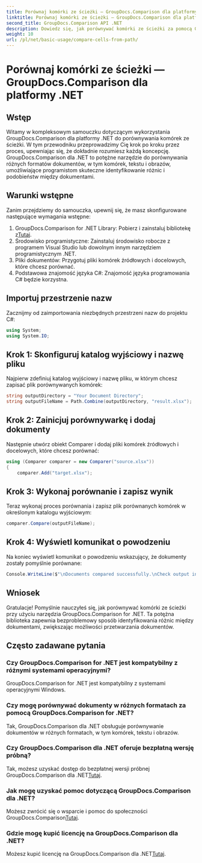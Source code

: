 ```yaml
---
title: Porównaj komórki ze ścieżki — GroupDocs.Comparison dla platformy .NET
linktitle: Porównaj komórki ze ścieżki — GroupDocs.Comparison dla platformy .NET
second_title: GroupDocs.Comparison API .NET
description: Dowiedz się, jak porównywać komórki ze ścieżki za pomocą GroupDocs.Comparison dla platformy .NET. Skutecznie identyfikuj różnice między dokumentami.
weight: 10
url: /pl/net/basic-usage/compare-cells-from-path/
---
```


# Porównaj komórki ze ścieżki — GroupDocs.Comparison dla platformy .NET

## Wstęp
Witamy w kompleksowym samouczku dotyczącym wykorzystania GroupDocs.Comparison dla platformy .NET do porównywania komórek ze ścieżki. W tym przewodniku przeprowadzimy Cię krok po kroku przez proces, upewniając się, że dokładnie rozumiesz każdą koncepcję. GroupDocs.Comparison dla .NET to potężne narzędzie do porównywania różnych formatów dokumentów, w tym komórek, tekstu i obrazów, umożliwiające programistom skuteczne identyfikowanie różnic i podobieństw między dokumentami.
## Warunki wstępne
Zanim przejdziemy do samouczka, upewnij się, że masz skonfigurowane następujące wymagania wstępne:
1. GroupDocs.Comparison for .NET Library: Pobierz i zainstaluj bibliotekę z[Tutaj](https://releases.groupdocs.com/comparison/net/).
2. Środowisko programistyczne: Zainstaluj środowisko robocze z programem Visual Studio lub dowolnym innym narzędziem programistycznym .NET.
3. Pliki dokumentów: Przygotuj pliki komórek źródłowych i docelowych, które chcesz porównać.
4. Podstawowa znajomość języka C#: Znajomość języka programowania C# będzie korzystna.

## Importuj przestrzenie nazw
Zacznijmy od zaimportowania niezbędnych przestrzeni nazw do projektu C#:
```csharp
using System;
using System.IO;
```
## Krok 1: Skonfiguruj katalog wyjściowy i nazwę pliku
Najpierw zdefiniuj katalog wyjściowy i nazwę pliku, w którym chcesz zapisać plik porównywanych komórek:
```csharp
string outputDirectory = "Your Document Directory";
string outputFileName = Path.Combine(outputDirectory, "result.xlsx");
```
## Krok 2: Zainicjuj porównywarkę i dodaj dokumenty
Następnie utwórz obiekt Comparer i dodaj pliki komórek źródłowych i docelowych, które chcesz porównać:
```csharp
using (Comparer comparer = new Comparer("source.xlsx"))
{
    comparer.Add("target.xlsx");
```
## Krok 3: Wykonaj porównanie i zapisz wynik
Teraz wykonaj proces porównania i zapisz plik porównanych komórek w określonym katalogu wyjściowym:
```csharp
comparer.Compare(outputFileName);
```
## Krok 4: Wyświetl komunikat o powodzeniu
Na koniec wyświetl komunikat o powodzeniu wskazujący, że dokumenty zostały pomyślnie porównane:
```csharp
Console.WriteLine($"\nDocuments compared successfully.\nCheck output in {outputDirectory}.");
```

## Wniosek
Gratulacje! Pomyślnie nauczyłeś się, jak porównywać komórki ze ścieżki przy użyciu narzędzia GroupDocs.Comparison for .NET. Ta potężna biblioteka zapewnia bezproblemowy sposób identyfikowania różnic między dokumentami, zwiększając możliwości przetwarzania dokumentów.
## Często zadawane pytania
### Czy GroupDocs.Comparison for .NET jest kompatybilny z różnymi systemami operacyjnymi?
GroupDocs.Comparison for .NET jest kompatybilny z systemami operacyjnymi Windows.
### Czy mogę porównywać dokumenty w różnych formatach za pomocą GroupDocs.Comparison for .NET?
Tak, GroupDocs.Comparison dla .NET obsługuje porównywanie dokumentów w różnych formatach, w tym komórek, tekstu i obrazów.
### Czy GroupDocs.Comparison dla .NET oferuje bezpłatną wersję próbną?
 Tak, możesz uzyskać dostęp do bezpłatnej wersji próbnej GroupDocs.Comparison dla .NET[Tutaj](https://releases.groupdocs.com/).
### Jak mogę uzyskać pomoc dotyczącą GroupDocs.Comparison dla .NET?
Możesz zwrócić się o wsparcie i pomoc do społeczności GroupDocs.Comparison[Tutaj](https://forum.groupdocs.com/c/comparison/12).
### Gdzie mogę kupić licencję na GroupDocs.Comparison dla .NET?
 Możesz kupić licencję na GroupDocs.Comparison dla .NET[Tutaj](https://purchase.groupdocs.com/buy).